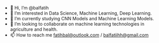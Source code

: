 - 👋 Hi, I’m @balfatih
- 👀 I’m interested in Data Science, Machine Learning, Deep Learning. 
- 🌱 I’m currently studying CNN Models and Machine Learning Models. 
- 💞️ I’m looking to collaborate on machine learning technologies in agriculture and health. 
- 📫 How to reach me fatihbal@outlook.com / balfatiihh@gmail.com

<!---
balfatih/balfatih is a ✨ special ✨ repository because its `README.md` (this file) appears on your GitHub profile.
You can click the Preview link to take a look at your changes.
--->

